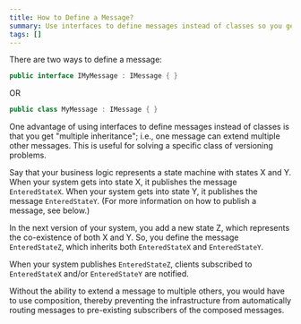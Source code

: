 ```yaml
---
title: How to Define a Message?
summary: Use interfaces to define messages instead of classes so you get multiple inheritance.
tags: []
---
```


There are two ways to define a message:

```C#
public interface IMyMessage : IMessage { }
```

 OR

```C#
public class MyMessage : IMessage { }
```

One advantage of using interfaces to define messages instead of classes is that you get "multiple inheritance"; i.e., one message can extend multiple other messages. This is useful for solving a specific class of versioning problems.

Say that your business logic represents a state machine with states X and Y. When your system gets into state X, it publishes the message `EnteredStateX`. When your system gets into state Y, it publishes the message `EnteredStateY`. (For more information on how to publish a message, see below.)

In the next version of your system, you add a new state Z, which represents the co-existence of both X and Y. So, you define the message `EnteredStateZ`, which inherits both `EnteredStateX` and `EnteredStateY`.

When your system publishes `EnteredStateZ`, clients subscribed to `EnteredStateX` and/or `EnteredStateY` are notified.

Without the ability to extend a message to multiple others, you would have to use composition, thereby preventing the infrastructure from automatically routing messages to pre-existing subscribers of the composed messages.

